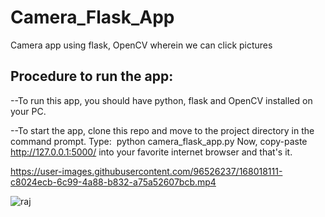 # Camera_Flask_App
Camera app using flask, OpenCV wherein we can click pictures

## Procedure to run the app:

--To run this app, you should have python, flask and OpenCV installed on your PC. 

--To start the app, clone this repo and move to the project directory in the command prompt. 
Type: 
python camera_flask_app.py
Now, copy-paste http://127.0.0.1:5000/ into your favorite internet browser and that's it.

https://user-images.githubusercontent.com/96526237/168018111-c8024ecb-6c99-4a88-b832-a75a52607bcb.mp4

![raj](https://user-images.githubusercontent.com/96526237/168018564-16a7bac5-4fff-49bd-a2c5-b49c776b0461.gif)

